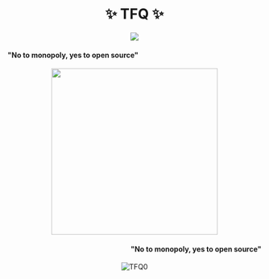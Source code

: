 <h1 align="center"> ✨ TFQ ✨</h1>
<div align="center"><img src="https://media2.giphy.com/media/v1.Y2lkPTc5MGI3NjExbWJqbGZ5MnE2bjRtdHd1YXpzYmZjbmJnc2czaXl0NDhuNmdreGVkNCZlcD12MV9pbnRlcm5hbF9naWZfYnlfaWQmY3Q9cw/FvTiU4YpDE4fs5NulS/giphy.gif width="140" />

<h4 align="left"> "No to monopoly, yes to open source"</h4>
<div align="center">
  <img height="330" src="https://upload.wikimedia.org/wikipedia/commons/1/1b/Ken_Thompson_and_Dennis_Ritchie--1973.jpg"  />

<h4 align="right"> "No to monopoly, yes to open source"</h4>
<p align="center"> <img src="https://komarev.com/ghpvc/?username=TFQ0&color=blueviolet&style=for-the-badge" alt="TFQ0" /> </p>

